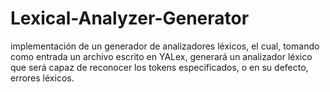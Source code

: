 # Lexical-Analyzer-Generator
implementación de un generador de analizadores léxicos, el cual, tomando como entrada un archivo escrito en YALex, generará un analizador léxico que será capaz de reconocer los tokens especificados, o en su defecto, errores léxicos. 
